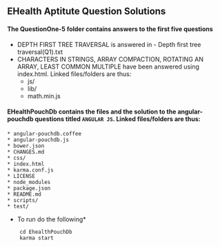 ## EHealth Aptitute Question Solutions

#### The QuestionOne-5 folder contains answers to the first five questions
* DEPTH FIRST TREE TRAVERSAL  is answered in - Depth first tree traversal(Q1).txt
* CHARACTERS IN STRINGS, ARRAY COMPACTION, ROTATING AN ARRAY, LEAST COMMON MULTIPLE have been answered using index.html. Linked files/folders are thus:
	* js/
	* lib/
	* math.min.js



#### EHealthPouchDb contains the files and the solution to the angular-pouchdb questions titled `ANGULAR JS`. Linked files/folders are thus:
	* angular-pouchdb.coffee
	* angular-pouchdb.js
	* bower.json
	* CHANGES.md
	* css/ 
	* index.html
	* karma.conf.js
	* LICENSE
	* node_modules
	* package.json
	* README.md
	* scripts/
	* test/

* To run do the following*
``` unix
	cd EhealthPouchDb
	karma start
``` 
